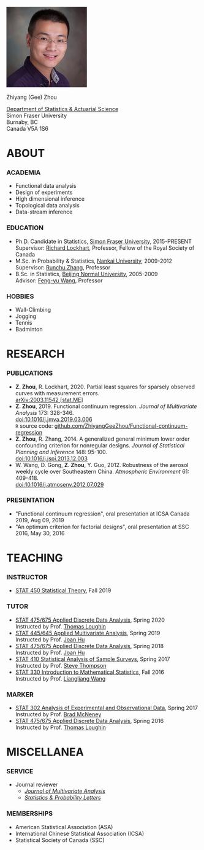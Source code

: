 ![Zhiyang Zhou](https://raw.githubusercontent.com/ZhiyangGeeZhou/ZhiyangGeeZhou.github.io/master/img/Zhiyang.png)

Zhiyang (Gee) Zhou

<span>
  <a href="attach/Pronunciation.m4a" title="Pronunciation of My Name" target="_blank"><i class="fa fa-volume-up" aria-hidden="true"></i></a>
  <a href="mailto:zhiyang_zhou@sfu.ca" title="Email"><i class="fas fa-envelope fa-lg" aria-hidden="true"></i></a>
  <a href="http://www.sfu.ca/~zza115/" title="Home Page"><i class="fas fa-house-user fa-lg" aria-hidden="true"></i></a>
  <a href="https://www.linkedin.com/in/zhiyangzhou" title="LinkedIn"><i class="fab fa-linkedin fa-lg" aria-hidden="true"></i></a>
  <a href="https://www.researchgate.net/profile/Zhiyang_Zhou2" title="ResearchGate"><i class="fab fa-researchgate fa-lg" aria-hidden="true"></i></a>
  <a href="https://orcid.org/0000-0002-3722-9808" title="ORCID"><i class="fab fa-orcid fa-lg" aria-hidden="true"></i></a>
  <a href="https://www.mendeley.com/profiles/zhiyang-zhou/" title="Mendeley"><i class="fab fa-mendeley fa-lg" aria-hidden="true"></i></a>
</span>

[Department of Statistics & Actuarial Science](http://www.stat.sfu.ca/)  
Simon Fraser University  
Burnaby, BC  
Canada V5A 1S6

# ABOUT

### ACADEMIA

- Functional data analysis
- Design of experiments
- High dimensional inference
- Topological data analysis
- Data-stream inference

### EDUCATION

- Ph.D. Candidate in Statistics, [Simon Fraser University](http://www.sfu.ca/), 2015-PRESENT  
Supervisor: [Richard Lockhart](http://people.stat.sfu.ca/~lockhart/), Professor, Fellow of the Royal Society of Canada
- M.Sc. in Probability & Statistics, [Nankai University](http://english.nankai.edu.cn/), 2009-2012  
Supervisor: [Runchu Zhang](http://222.30.48.141/~rczhang/), Professor
- B.Sc. in Statistics, [Beijing Normal University](http://english.bnu.edu.cn/), 2005-2009  
Advisor: [Feng-yu Wang](http://www.swansea.ac.uk/staff/science/maths/f.y.wang/), Professor

### HOBBIES

- Wall-Climbing
- Jogging
- Tennis
- Badminton

# RESEARCH

### PUBLICATIONS

- **Z. Zhou**, R. Lockhart, 2020. Partial least squares for sparsely observed curves with measurement errors.  
[arXiv:2003.11542 [stat.ME]](http://arxiv.org/abs/2003.11542)
- **Z. Zhou**, 2019. Functional continuum regression.
_Journal of Multivariate Analysis_ 173: 328-346.  
[doi:10.1016/j.jmva.2019.03.006](http://dx.doi.org/10.1016/j.jmva.2019.03.006)  
`R` source code:
[github.com/ZhiyangGeeZhou/Functional-continuum-regression](https://github.com/ZhiyangGeeZhou/Functional-continuum-regression)
- **Z. Zhou**, R. Zhang, 2014. A generalized general minimum lower order confounding criterion for nonregular designs.
_Journal of Statistical Planning and Inference_ 148: 95-100.  
[doi:10.1016/j.jspi.2013.12.003](http://dx.doi.org/10.1016/j.jspi.2013.12.003)
- W. Wang, D. Gong, **Z. Zhou**, Y. Guo, 2012. Robustness of the aerosol weekly cycle over Southeastern China.
_Atmospheric Environment_ 61: 409-418.  
[doi:10.1016/j.atmosenv.2012.07.029](http://dx.doi.org/10.1016/j.atmosenv.2012.07.029)

### PRESENTATION

- "Functional continuum regression", oral presentation at ICSA Canada 2019, Aug 09, 2019
- "An optimum criterion for factorial designs", oral presentation at SSC 2016, May 30, 2016 

# TEACHING

### INSTRUCTOR

- [STAT 450 Statistical Theory](http://www.sfu.ca/outlines.html?2019/fall/stat/450/d100), Fall 2019

### TUTOR

- [STAT 475/675 Applied Discrete Data Analysis](http://www.sfu.ca/outlines.html?2020/spring/stat/475/d100),
Spring 2020  
Instructed by Prof. [Thomas Loughin](http://people.stat.sfu.ca/~tloughin/STATPAGE.html)
- [STAT 445/645 Applied Multivariate Analysis](http://www.sfu.ca/outlines.html?2019/spring/stat/445/e100),
Spring 2019  
Instructed by Prof. [Joan Hu](http://people.stat.sfu.ca/~joanh/)
- [STAT 475/675 Applied Discrete Data Analysis](http://people.stat.sfu.ca/~joanh/stat475-675web.html),
Spring 2018  
Instructed by Prof. [Joan Hu](http://people.stat.sfu.ca/~joanh/)
- [STAT 410 Statistical Analysis of Sample Surveys](https://www.sfu.ca/outlines.html?2017/spring/stat/410/d100),
Spring 2017  
Instructed by Prof. [Steve Thompson](http://www.stat.sfu.ca/%7Ethompson/)
- [STAT 330 Introduction to Mathematical Statistics](https://www.sfu.ca/outlines.html?2016/fall/stat/330/d100),
Fall 2016  
Instructed by Prof. [Liangliang Wang](http://people.stat.sfu.ca/~lwa68/)

### MARKER

- [STAT 302 Analysis of Experimental and Observational Data](http://www.sfu.ca/outlines.html?2017/spring/stat/302/d100), 
Spring 2017  
Instructed by Prof. [Brad McNeney](http://people.stat.sfu.ca/~mcneney/)
- [STAT 475/675 Applied Discrete Data Analysis](http://www.sfu.ca/outlines.html?2016/spring/stat/475/d100),
Spring 2016  
Instructed by Prof. [Thomas Loughin](http://people.stat.sfu.ca/~tloughin/STATPAGE.html)

# MISCELLANEA

### SERVICE

- Journal reviewer
    - [_Journal of Multivariate Analysis_](https://www.journals.elsevier.com/journal-of-multivariate-analysis/)
    - [_Statistics & Probability Letters_](http://www.journals.elsevier.com/statistics-and-probability-letters/)
    
### MEMBERSHIPS

- American Statistical Association (ASA)
- International Chinese Statistical Association (ICSA)
- Statistical Society of Canada (SSC)

<head> 
    <script src="https://use.fontawesome.com/releases/v5.13.0/js/all.js" data-auto-add-css="false"></script>
</head> 
<link rel="stylesheet" href="https://use.fontawesome.com/releases/v5.13.0/css/svg-with-js.css">